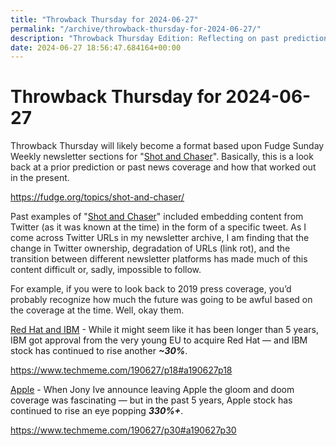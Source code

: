 ```yaml
---
title: "Throwback Thursday for 2024-06-27"
permalink: "/archive/throwback-thursday-for-2024-06-27/"
description: "Throwback Thursday Edition: Reflecting on past predictions and news coverage to see how they panned out."
date: 2024-06-27 18:56:47.684164+00:00
---
```


<h1>Throwback Thursday for 2024-06-27</h1><p><span style="color: rgb(34, 34, 34)">Throwback Thursday will likely become a format based upon Fudge Sunday Weekly newsletter sections for "</span><a target="_blank" rel="noopener noreferrer nofollow" href="https://fudge.org/topics/shot-and-chaser/?utm_source=hot-fudge-daily&amp;utm_medium=email&amp;utm_campaign=throwback-thursday">Shot and Chaser</a><span style="color: rgb(34, 34, 34)">". Basically, this is a look back at a prior prediction or past news coverage and how that worked out in the present.</span></p><p><a target="_blank" rel="noopener noreferrer nofollow" href="https://fudge.org/topics/shot-and-chaser/">https://fudge.org/topics/shot-and-chaser/</a></p><p><span style="color: rgb(34, 34, 34)">Past examples of "</span><a target="_blank" rel="noopener noreferrer nofollow" href="https://fudge.org/topics/shot-and-chaser/?utm_source=hot-fudge-daily&amp;utm_medium=email&amp;utm_campaign=throwback-thursday">Shot and Chaser</a><span style="color: rgb(34, 34, 34)">" included embedding content from Twitter (as it was known at the time) in the form of a specific tweet. As I come across Twitter URLs in my newsletter archive, I am finding that the change in Twitter ownership, degradation of URLs (link rot), and the transition between different newsletter platforms has made much of this content difficult or, sadly, impossible to follow.</span></p><p><span style="color: rgb(34, 34, 34)">For example, if you were to look back to 2019 press coverage, you’d probably recognize how much the future was going to be awful based on the coverage at the time. Well, okay them.</span></p><p><a target="_blank" rel="noopener noreferrer nofollow" href="https://www.techmeme.com/190627/p18#a190627p18">Red Hat and IBM</a> - While it might seem like it has been longer than 5 years, IBM got approval from the very young EU to acquire Red Hat — and IBM stock has continued to rise another <strong><em>~30%</em></strong>.</p><p><a target="_blank" rel="noopener noreferrer nofollow" href="https://www.techmeme.com/190627/p18#a190627p18">https://www.techmeme.com/190627/p18#a190627p18</a></p><p><a target="_blank" rel="noopener noreferrer nofollow" href="https://www.techmeme.com/190627/p30#a190627p30">Apple</a> - When Jony Ive announce leaving Apple the gloom and doom coverage was fascinating — but in the past 5 years, Apple stock has continued to rise an eye popping <strong><em>330%+</em></strong>.</p><p><a target="_blank" rel="noopener noreferrer nofollow" href="https://www.techmeme.com/190627/p30#a190627p30">https://www.techmeme.com/190627/p30#a190627p30</a></p><p></p><p></p><ol class="footnotes"></ol>
